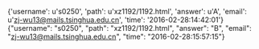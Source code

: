 {'username': u's0250', 'path': u'xz1192/1192.html', 'answer': u'A', 'email': u'zj-wu13@mails.tsinghua.edu.cn', 'time': '2016-02-28:14:42:01'}
{"username": "s0250", "path": "xz1192/1192.html", "answer": "B", "email": "zj-wu13@mails.tsinghua.edu.cn", "time": "2016-02-28:15:57:15"}